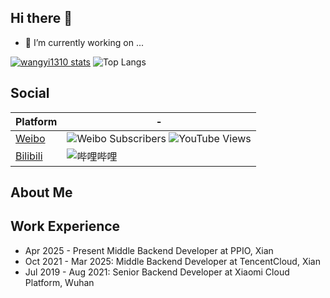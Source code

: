 ## Hi there 👋

- 🔭 I’m currently working on ...


[![wangyi1310 stats](https://github-readme-stats.vercel.app/api?username=wangyi1310&theme=dark&show_icons=true)](https://github.com/wangyi1310)
![Top Langs](https://github-readme-stats.vercel.app/api/top-langs/?username=wangyi1310&hide_progress=true)

## Social
| Platform                               | -                                                                                                                         |
| -------------------------------------- | ------------------------------------------------------------------------------------------------------------------------- |
| [Weibo](https://zuoluo.tv/youtube)   | ![Weibo Subscribers](https://badge.is26.com/youtube-subscribers) ![YouTube Views](https://badge.is26.com/youtube-views) |
| [Bilibili](https://zuoluo.tv/bilibili) | ![哔哩哔哩](https://badge.is26.com/bilibili) 

## About Me


## Work Experience
- Apr 2025 - Present   Middle Backend Developer at PPIO, Xian  
- Oct 2021 - Mar 2025: Middle Backend Developer at TencentCloud, Xian  
- Jul 2019 - Aug 2021: Senior Backend Developer at Xiaomi Cloud Platform, Wuhan

